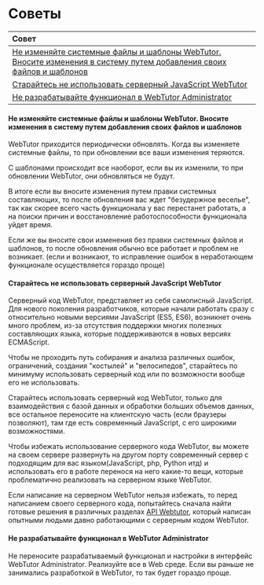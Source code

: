 # Советы

| Совет |
| :--- |
| [Не изменяйте системные файлы и шаблоны WebTutor. Вносите изменения в систему путем добавления своих файлов и шаблонов](#не-изменяйте-системные-файлы-и-шаблоны-webtutor-вносите-изменения-в-систему-путем-добавления-своих-файлов-и-шаблонов) |
| [Старайтесь не использовать серверный JavaScript WebTutor](#старайтесь-не-использовать-серверный-javascript-webtutor) |
| [Не разрабатывайте функционал в WebTutor Administrator](#не-разрабатывайте-функционал-в-webtutor-administrator) |

#### 

#### Не изменяйте системные файлы и шаблоны WebTutor. Вносите изменения в систему путем добавления своих файлов и шаблонов

WebTutor приходится периодически обновлять. Когда вы изменяете системные файлы, то при обновлении все ваши изменения теряются.

С шаблонами происходит все наоборот, если вы их изменили, то при обновлении WebTutor, они обновляться не будут.

В итоге если вы вносите изменения путем правки системных составляющих, то после обновления вас ждет "безудержное веселье", так как скорее всего часть функционала у вас перестанет работать, а на поиски причин и восстановление работоспособности функционала уйдет время.

Если же вы вносите свои изменения без правки системных файлов и шаблонов, то после обновления обычно все работает и проблем не возникает. \(если и возникают, то исправление ошибок в неработающем функционале осуществляется гораздо проще\)



#### Старайтесь не использовать серверный JavaScript WebTutor

Серверный код WebTutor, представляет из себя самописный JavaScript. Для нового поколения разработчиков, которые начали работать сразу с относительно новыми версиями JavaScript \(ES5, ES6\), возникнет очень много проблем, из-за отсутствия поддержки многих полезных составляющих языка, которые поддерживаются в новых версиях ECMAScript.

Чтобы не проходить путь собирания и анализа различных ошибок, ограничений, создания "костылей" и "велосипедов", старайтесь по минимуму использовать серверный код или по возможности вообще его не использовать.

Старайтесь использовать серверный код WebTutor, только для взаимодействия с базой данных и обработки больших объемов данных, все остальное переносите на клиентскую часть \(если браузеры позволяют\), там где есть современный JavaScript, с его широкими возможностями.

Чтобы избежать использование серверного кода WebTutor, вы можете на своем сервере развернуть на другом порту современный сервер с подходящим для ваc языком\(JavaScript, php, Python итд\) и использовать его в работе перенося на него какие-то вещи, которые проблематично реализовать на серверном языке WebTutor.

Если написание на серверном WebTutor нельзя избежать, то перед написанием своего серверного кода, попытайтесь сначала найти готовые решения в различных разделах [API Webtutor](/UsefulLinks/README.md), который написан опытными людьми давно работающими с серверным кодом WebTutor.



#### Не разрабатывайте функционал в WebTutor Administrator

Не переносите разрабатываемый функционал и настройки в интерфейс WebTutor Administrator. Реализуйте все в Web среде. Если вы раньше не занимались разработкой в WebTutor, то так будет гораздо проще.

